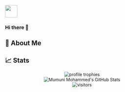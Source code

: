 ### <img src="https://kalkulus.ktechhub.com/img/main_photo.jpg" width="40px">
### Hi there 👋

## 🚀 About Me

## 📈 Stats

<div align="center">
    <img src="https://github-profile-trophy.vercel.app/?username=kalkulus1&row=1&column=6&margin-h=8&theme=darkhub&count_private=true&margin-w=15&no-frame=true" alt="profile trophies" />
    <br />
    <img src="https://github-readme-stats.vercel.app/api?username=kalkulus1&show_icons=true&hide_border=true" alt="Mumuni Mohammed's GitHub Stats">
    <br />
    <img src="https://visitor-badge.laobi.icu/badge?page_id=kalkulus1.kalkulus1" alt="visitors">
</div>

<!-- ![Kalkulus's GitHub stats](https://github-readme-stats.vercel.app/api?username=kalkulus1&count_private=true&show_icons=true) -->

<!--
**Kalkulus1/kalkulus1** is a ✨ _special_ ✨ repository because its `README.md` (this file) appears on your GitHub profile.

Here are some ideas to get you started:

- 🔭 I’m currently working on ...
- 🌱 I’m currently learning ...
- 👯 I’m looking to collaborate on ...
- 🤔 I’m looking for help with ...
- 💬 Ask me about ...
- 📫 How to reach me: ...
- 😄 Pronouns: ...
- ⚡ Fun fact: ...
-->

